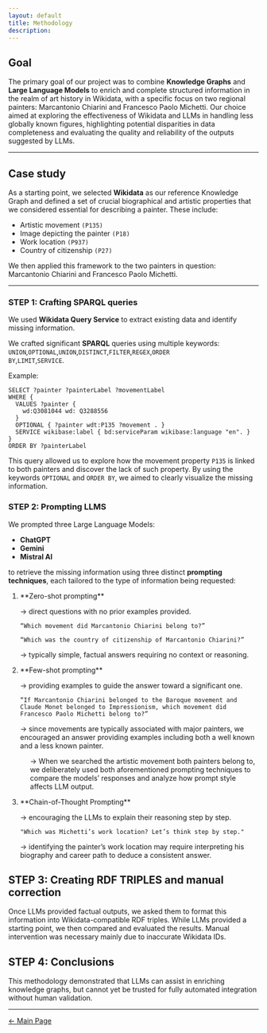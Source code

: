 ```yaml
---
layout: default
title: Methodology
description:
---
```


## Goal
The primary goal of our project was to combine **Knowledge Graphs** and **Large Language Models** to enrich and complete structured information in the realm of art history in Wikidata, with a specific focus on two regional painters: Marcantonio Chiarini and Francesco Paolo Michetti. Our choice aimed at exploring the effectiveness of Wikidata and LLMs in handling less globally known figures, highlighting potential disparities in data completeness and evaluating the quality and reliability of the outputs suggested by LLMs.

***

## Case study
As a starting point, we selected **Wikidata** as our reference Knowledge Graph and defined a set of crucial biographical and artistic properties that we considered essential for describing a painter. These include:
* Artistic movement <code class="language-plaintext highlighter-rouge">(P135)</code>
* Image depicting the painter <code class="language-plaintext highlighter-rouge">(P18)</code>
* Work location <code class="language-plaintext highlighter-rouge">(P937)</code>
* Country of citizenship <code class="language-plaintext highlighter-rouge">(P27)</code>

We then applied this framework to the two painters in question: Marcantonio Chiarini and Francesco Paolo Michetti. 

***
	
### STEP 1: Crafting SPARQL queries
We used **Wikidata Query Service** to extract existing data and identify missing information.

We crafted significant **SPARQL** queries using multiple keywords:
<code class="language-plaintext highlighter-rouge">UNION</code>,<code class="language-plaintext highlighter-rouge">OPTIONAL</code>,<code class="language-plaintext highlighter-rouge">UNION</code>,<code class="language-plaintext highlighter-rouge">DISTINCT</code>,<code class="language-plaintext highlighter-rouge">FILTER</code>,<code class="language-plaintext highlighter-rouge">REGEX</code>,<code class="language-plaintext highlighter-rouge">ORDER BY</code>,<code class="language-plaintext highlighter-rouge">LIMIT</code>,<code class="language-plaintext highlighter-rouge">SERVICE</code>.

Example:
```sparql
SELECT ?painter ?painterLabel ?movementLabel
WHERE {
  VALUES ?painter {
    wd:Q3081044 wd: Q3288556
  }
  OPTIONAL { ?painter wdt:P135 ?movement . }
  SERVICE wikibase:label { bd:serviceParam wikibase:language "en". }
}
ORDER BY ?painterLabel
```

This query allowed us to explore how the movement property <code class="language-plaintext highlighter-rouge">P135</code> is linked to both painters and discover the lack of such property. By using the keywords <code class="language-plaintext highlighter-rouge">OPTIONAL</code> and <code class="language-plaintext highlighter-rouge">ORDER BY</code>, we aimed to clearly visualize the missing information.

### STEP 2: Prompting LLMS 
We prompted three Large Language Models:
* **ChatGPT**
* **Gemini**
* **Mistral AI**

to retrieve the missing information using three distinct **prompting techniques**, each tailored to the type of information being requested:

<ol>
  <li>**Zero-shot prompting**</li> 
  <p>→ direct questions with no prior examples provided.</p>
  <p><pre><code>“Which movement did Marcantonio Chiarini belong to?”</code></pre></p>
  <p><pre><code>“Which was the country of citizenship of Marcantonio Chiarini?”</code></pre></p>
  <p>→ typically simple, factual answers requiring no context or reasoning.</p> 
  <li>**Few-shot prompting**</li>
  <p>→ providing examples to guide the answer toward a significant one.</p>
  <p><pre><code>“If Marcantonio Chiarini belonged to the Baroque movement and Claude Monet belonged to Impressionism, which movement did Francesco Paolo Michetti belong to?”</code></pre></p>
  <p>→ since movements are typically associated with major painters, we encouraged an answer providing examples including both a well known and a less known painter.</p>
  <p style="margin-left: 20px;">→ When we searched the artistic movement both painters belong to, we deliberately used both aforementioned prompting techniques to compare the models’ responses and analyze how prompt style affects LLM output.</p>
  <li>**Chain-of-Thought Prompting**</li>
  <p>→ encouraging the LLMs to explain their reasoning step by step.</p>
  <p><pre><code>"Which was Michetti’s work location? Let’s think step by step."</code></pre></p>
  <p>→ identifying the painter’s work location may require interpreting his biography and career path to deduce a consistent answer.</p>
</ol>

## STEP 3: Creating RDF TRIPLES and manual correction
Once LLMs provided factual outputs, we asked them to format this information into Wikidata-compatible RDF triples.
While LLMs provided a starting point, we then compared and evaluated the results. Manual intervention was necessary mainly due to inaccurate Wikidata IDs. 

## STEP 4: Conclusions
This methodology demonstrated that LLMs can assist in enriching knowledge graphs, but cannot yet be trusted for fully automated integration without human validation. 

***

[← Main Page](./)
